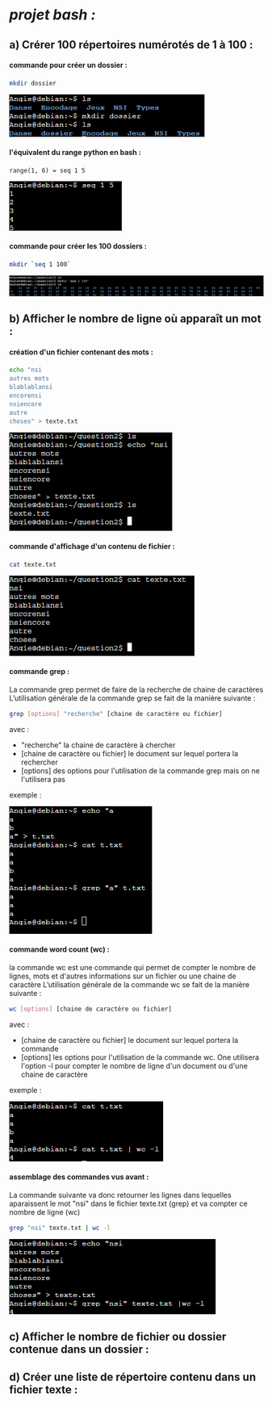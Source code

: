 # *projet bash :*

## a) Crérer 100 répertoires numérotés de 1 à 100 :

#### commande pour créer un dossier :

```sh
mkdir dossier
```
<img src="https://raw.githubusercontent.com/Antoine-pa/mini-projets-NSI/master/bash/images/mkdir_command.PNG" />

#### l'équivalent du range python en bash :
```
range(1, 6) = seq 1 5
```
<img src="https://raw.githubusercontent.com/Antoine-pa/mini-projets-NSI/master/bash/images/seq_command.PNG" />

#### commande pour créer les 100 dossiers :

```sh
mkdir `seq 1 100`
```
<img src="https://raw.githubusercontent.com/Antoine-pa/mini-projets-NSI/master/bash/images/mkdir_100.PNG" />

## b) Afficher le nombre de ligne où apparaît un mot :

#### création d'un fichier contenant des mots :

```sh
echo "nsi
autres mots
blablablansi
encorensi
nsiencore
autre
choses" > texte.txt
```

<img src="https://raw.githubusercontent.com/Antoine-pa/mini-projets-NSI/master/bash/images/texte_txt.PNG" />

#### commande d'affichage d'un contenu de fichier :

```sh
cat texte.txt
```

<img src="https://raw.githubusercontent.com/Antoine-pa/mini-projets-NSI/master/bash/images/cat_command.PNG" />

#### commande grep :
La commande grep permet de faire de la recherche de chaine de caractères
L’utilisation générale de la commande grep se fait de la manière suivante :

```sh
grep [options] "recherche" [chaine de caractère ou fichier]
```

avec :
- "recherche" la chaine de caractère à chercher
- [chaine de caractère ou fichier] le document sur lequel portera la rechercher
- [options] des options pour l'utilisation de la commande grep mais on ne l'utilisera pas

exemple :

<img src="https://raw.githubusercontent.com/Antoine-pa/mini-projets-NSI/master/bash/images/grep.PNG" />

#### commande word count (wc) :

la commande wc est une commande qui permet de compter le nombre de lignes, mots et d'autres informations sur un fichier ou une chaine de caractère
L’utilisation générale de la commande wc se fait de la manière suivante :

```sh
wc [options] [chaine de caractère ou fichier]
```

avec :
- [chaine de caractère ou fichier] le document sur lequel portera la commande
- [options] les options pour l'utilisation de la commande wc. One utilisera l'option -l pour compter le nombre de ligne d'un document ou d'une chaine de caractère

exemple :

<img src="https://raw.githubusercontent.com/Antoine-pa/mini-projets-NSI/master/bash/images/wc.PNG" />

#### assemblage des commandes vus avant :

La commande suivante va donc retourner les lignes dans lequelles aparaissent le mot "nsi" dans le fichier texte.txt (grep) et va compter ce nombre de ligne (wc)

```sh
grep "nsi" texte.txt | wc -l
```

<img src="https://raw.githubusercontent.com/Antoine-pa/mini-projets-NSI/master/bash/images/count_nsi.PNG" />

## c) Afficher le nombre de fichier ou dossier contenue dans un dossier :

## d) Créer une liste de répertoire contenu dans un fichier texte :
